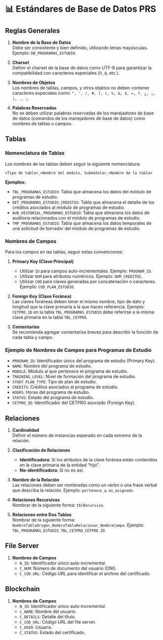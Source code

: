 # 📊 Estándares de Base de Datos PRS

## Reglas Generales

1. **Nombre de la Base de Datos**  
   Debe ser consistente y bien definido, utilizando letras mayúsculas. Ejemplo: `DB_PROGRAMAS_ESTUDIO`.

2. **Charset**  
   Definir el charset de la base de datos como UTF-8 para garantizar la compatibilidad con caracteres especiales (ñ, á, etc.).

3. **Nombres de Objetos**  
   Los nombres de tablas, campos, y otros objetos no deben contener caracteres especiales como: `", ', /, #, ), (, %, &, $, =, ?, ¿, ¡, |, ., ;`.

4. **Palabras Reservadas**  
   No se deben utilizar palabras reservadas de los manejadores de base de datos (comandos de los manejadores de base de datos) como nombres de tablas o campos.

## Tablas

### Nomenclatura de Tablas

Los nombres de las tablas deben seguir la siguiente nomenclatura:

`<Tipo de tabla>_<Nombre del módulo, Submódulo>_<Nombre de la tabla>`

**Ejemplos:**

- `TBL_PROGRAMAS_ESTUDIO`: Tabla que almacena los datos del módulo de programas de estudio.
- `DET_PROGRAMAS_ESTUDIO_CREDITOS`: Tabla que almacena el detalle de los créditos asociados al módulo de programas de estudio.
- `AUD_HISTORIAL_PROGRAMAS_ESTUDIO`: Tabla que almacena los datos de auditoría relacionados con el módulo de programas de estudio.
- `TMP_PROGRAMAS_ESTUDIO`: Tabla que almacena los datos temporales de una solicitud de borrador del módulo de programas de estudio.

### Nombres de Campos

Para los campos en las tablas, seguir estas convenciones:

1. **Primary Key (Clave Principal)**  
   - Utilizar `ID` para campos auto-incrementales. Ejemplo: `PROGRAM_ID`.
   - Utilizar `NUM` para atributos numéricos. Ejemplo: `NUM_CREDITOS`.
   - Utilizar `COD` para claves generadas por concatenación o caracteres. Ejemplo: `COD_PLAN_ESTUDIO`.

2. **Foreign Key (Clave Foránea)**  
   Las claves foráneas deben tener el mismo nombre, tipo de dato y longitud que la clave primaria a la que hacen referencia. Ejemplo: `CETPRO_ID` en la tabla `TBL_PROGRAMAS_ESTUDIO` debe referirse a la misma clave primaria en la tabla `TBL_CETPRO`.

3. **Comentarios**  
   Se recomienda agregar comentarios breves para describir la función de cada tabla y campo.

### Ejemplo de Nombres de Campos para Programas de Estudio

- `PROGRAM_ID`: Identificador único del programa de estudio (Primary Key).
- `NAME`: Nombre del programa de estudio.
- `MODULE`: Módulo al que pertenece el programa de estudio.
- `TRAINING_LEVEL`: Nivel de formación del programa de estudio.
- `STUDY_PLAN_TYPE`: Tipo de plan de estudio.
- `CREDITS`: Créditos asociados al programa de estudio.
- `HOURS`: Horas del programa de estudio.
- `STATUS`: Estado del programa de estudio.
- `CETPRO_ID`: Identificador del CETPRO asociado (Foreign Key).

## Relaciones

1. **Cardinalidad**  
   Definir el número de instancias esperado en cada extremo de la relación.

2. **Clasificación de Relaciones**  
   - **Identificadora**: Si los atributos de la clave foránea están contenidos en la clave primaria de la entidad “hijo”.
   - **No-identificadora**: Si no es así.

3. **Nombre de la Relación**  
   Las relaciones deben ser nombradas como un verbo o una frase verbal que describa la relación. Ejemplo: `pertenece_a`, `es_asignado`.

4. **Relaciones Recursivas**  
   Nombrar de la siguiente forma: `tblRecursivo`.

5. **Relaciones entre Dos Tablas**  
   Nombrar de la siguiente forma: `NombreTablaOrigen_NombreTablaRelacionar_NombreCampo`. Ejemplo: `TBL_PROGRAMAS_ESTUDIO_TBL_CETPRO_CETPRO_ID`.

## File Server

1. **Nombres de Campos**  
   - `N_ID`: Identificador único auto-incremental.
   - `C_NUM`: Número de documento del usuario (DNI).
   - `C_COD_URL`: Código URL para identificar el archivo del certificado.

## Blockchain

1. **Nombres de Campos**  
   - `N_ID`: Identificador único auto-incremental.
   - `C_NAME`: Nombre del usuario.
   - `C_DETAILS`: Detalle del título.
   - `C_COD_URL`: Código URL del file server.
   - `C_USER`: Usuario.
   - `C_STATUS`: Estado del certificado.


